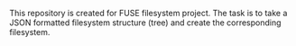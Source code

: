 This repository is created for FUSE filesystem project. The task is to take a JSON formatted filesystem structure (tree) and create the corresponding filesystem.
